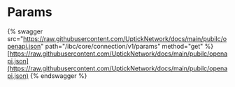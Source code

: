 # Params

{% swagger src="https://raw.githubusercontent.com/UptickNetwork/docs/main/pubilc/openapi.json" path="/ibc/core/connection/v1/params" method="get" %}
[https://raw.githubusercontent.com/UptickNetwork/docs/main/pubilc/openapi.json](https://raw.githubusercontent.com/UptickNetwork/docs/main/pubilc/openapi.json)
{% endswagger %}
